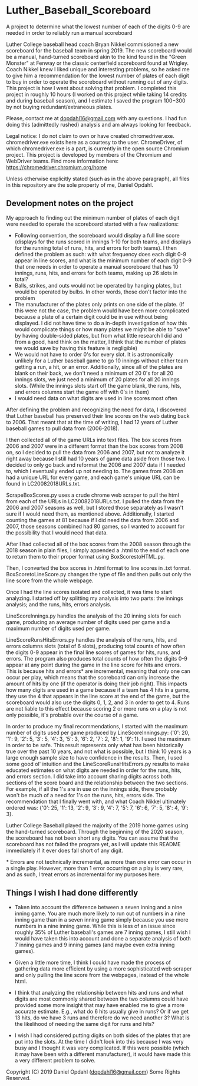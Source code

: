 # Luther_Baseball_Scoreboard
A project to determine what the lowest number of each of the digits 0-9 are needed in order to reliably run a manual scoreboard

Luther College baseball head coach Bryan Nikkel commissioned a new scoreboard for the baseball team in spring 2019. The new scoreboard would be a manual, hand-turned scoreboard akin to the kind found in the "Green Monster" at Fenway or the classic centerfield scoreboard found at Wrigley. Coach Nikkel knew I liked unique and interesting problems, so he asked me to give him a recommendation for the lowest number of plates of each digit to buy in order to operate the scoreboard without running out of any digits. This project is how I went about solving that problem. I completed this project in roughly 10 hours (I worked on this project while taking 14 credits and during baseball season), and I estimate I saved the program $100-$300 by not buying redundant/extraneous plates.

Please, contact me at dopdahl16@gmail.com with any questions. I had fun doing this (admittedly rushed) analysis and am always looking for feedback.

Legal notice: I do not claim to own or have created chromedriver.exe. chromedriver.exe exists here as a courtesy to the user. ChromeDriver, of which chromedriver.exe is a part, is currently in the open source Chromium project. This project is developed by members of the Chromium and WebDriver teams. Find more information here: https://chromedriver.chromium.org/home

Unless otherwise explicitly stated (such as in the above paragraph), all files in this repository are the sole property of me, Daniel Opdahl.

## Development notes on the project

My approach to finding out the minimum number of plates of each digit were needed to operate the scoreboard started with a few realizations:
- Following convention, the scoreboard would display a full line score (displays for the runs scored in innings 1-10 for both teams, and displays for the running total of runs, hits, and errors for both teams). I then defined the problem as such: with what frequency does each digit 0-9 appear in line scores, and what is the minimum number of each digit 0-9 that one needs in order to operate a manual scoreboard that has 10 innings, runs, hits, and errors for both teams, making up 26 slots in total?
- Balls, strikes, and outs would not be operated by hanging plates, but would be operated by bulbs. In other words, those don't factor into the problem
- The manufacturer of the plates only prints on one side of the plate. (If this were not the case, the problem would have been more complicated because a plate of a certain digit could be in use without being displayed. I did not have time to do a in-depth investigation of how this would complicate things or how many plates we might be able to "save" by having double-sided plates, but from what little research I did and from a good, hard think on the matter, I think that the number of plates we would save by having this feature is negligible)
- We would not have to order 0's for every slot. It is astronomically unlikely for a Luther baseball game to go 10 innings without either team getting a run, a hit, or an error. Additionally, since all of the plates are blank on their back, we don't need a minimum of 20 0's for all 20 innings slots, we just need a minimum of 20 plates for all 20 innings slots. (While the innings slots start off the game blank, the runs, hits, and errors columns start the game off with 0's in them)
- I would need data on what digits are used in line scores most often

After defining the problem and recognizing the need for data, I discovered that Luther baseball has preserved their line scores on the web dating back to 2006. That meant that at the time of writing, I had 12 years of Luther baseball games to pull data from (2006-2018).

I then collected all of the game URLs into text files. The box scores from 2006 and 2007 were in a different format than the box scores from 2008 on, so I decided to pull the data from 2006 and 2007, but not to analyze it right away because I still had 10 years of game data aside from those two. I decided to only go back and reformat the 2006 and 2007 data if I needed to, which I eventually ended up not needing to. The games from 2008 on had a unique URL for every game, and each game's unique URL can be found in LC20082018URLs.txt.

ScrapeBoxScores.py uses a crude chrome web scraper to pull the html from each of the URLs in LC20082018URLs.txt. I pulled the data from the 2006 and 2007 seasons as well, but I stored those separately as I wasn't sure if I would need them, as mentioned above. Additionally, I started counting the games at 81 because if I did need the data from 2006 and 2007, those seasons combined had 80 games, so I wanted to account for the possibility that I would need that data.

After I had collected all of the box scores from the 2008 season through the 2018 season in plain files, I simply appended a .html to the end of each one to return them to their proper format using BoxScorestoHTML.py.

Then, I converted the box scores in .html format to line scores in .txt format. BoxScoretoLineScore.py changes the type of file and then pulls out only the line score from the whole webpage.

Once I had the line scores isolated and collected, it was time to start analyzing. I started off by splitting my analysis into two parts: the innings analysis; and the runs, hits, errors analysis.

LineScoreInnings.py handles the analysis of the 20 inning slots for each game, producing an average number of digits used per game and a maximum number of digits used per game.

LineScoreRunsHitsErrors.py handles the analysis of the runs, hits, and errors columns slots (total of 6 slots), producing total counts of how often the digits 0-9 appear in the final line scores of games for hits, runs, and errors. The program also produces total counts of how often the digits 0-9 appear at any point during the game in the line score for hits and errors. This is because hits and errors* are incremental, meaning that only one can occur per play, which means that the scoreboard can only increase the amount of hits by one (if the operator is doing their job right). This impacts how many digits are used in a game because if a team has 4 hits in a game, they use the 4 that appears in the line score at the end of the game, but the scoreboard would also use the digits 0, 1, 2, and 3 in order to get to 4. Runs are not liable to this effect because scoring 2 or more runs on a play is not only possible, it's probable over the course of a game.

In order to produce my final recommendations, I started with the maximum number of digits used per game produced by LineScoreInnings.py: {'0': 20, '1': 9, '2': 5, '3': 5, '4': 3, '5': 3, '6': 2, '7': 2, '8': 1, '9': 1}. I used the maximum in order to be safe. This result represents only what has been historically true over the past 10 years, and not what is possible, but I think 10 years is a large enough sample size to have confidence in the results. Then, I used some good ol' intuition and the LineScoreRunsHitsErrors.py results to make educated estimates on what digits are needed in order for the runs, hits, and errors section. I did take into account sharing digits across both sections of the score board and the relationship between the two sections. For example, if all the 1's are in use on the innings side, there probably won't be much of a need for 1's on the runs, hits, errors side. The recommendation that I finally went with, and what Coach Nikkel ultimately ordered was: {'0': 25, '1': 13, '2': 9, '3': 9, '4': 7, '5': 7, '6': 6, '7': 5, '8': 4, '9': 3}.

Luther College Baseball played the majority of the 2019 home games using the hand-turned scoreboard. Through the beginning of the 2020 season, the scoreboard has not been short any digits. You can assume that the scoreboard has not failed the program yet, as I will update this README immediately if it ever does fall short of any digit. 

\* Errors are not technically incremental, as more than one error can occur in a single play. However, more than 1 error occurring on a play is very rare, and as such, I treat errors as incremental for my purposes here.

## Things I wish I had done differently
- Taken into account the difference between a seven inning and a nine inning game. You are much more likely to run out of numbers in a nine inning game than in a seven inning game simply because you use more numbers in a nine inning game. While this is less of an issue since roughly 35% of Luther baseball's games are 7 inning games, I still wish I would have taken this into account and done a separate analysis of both 7 inning games and 9 inning games (and maybe even extra inning games).

- Given a little more time, I think I could have made the process of gathering data more efficient by using a more sophisticated web scraper and only pulling the line score from the webpages, instead of the whole html.

- I think that analyzing the relationship between hits and runs and what digits are most commonly shared between the two columns could have provided some more insight that may have enabled me to give a more accurate estimate. E.g., what do 6 hits usually give in runs? Or if we get 13 hits, do we have 3 runs and therefore do we need another 3? What is the likelihood of needing the same digit for runs and hits?

- I wish I had considered putting digits on both sides of the plates that are put into the slots. At the time I didn't look into this because I was very busy and I thought it was very complicated. If this were possible (which it may have been with a different manufacturer), it would have made this a very different problem to solve.

Copyright (C) 2019 Daniel Opdahl (dopdahl16@gmail.com) Some Rights Reserved.

